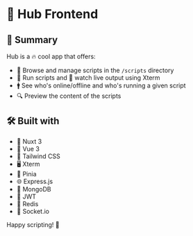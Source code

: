 # 🚀 Hub Frontend

## 🌟 Summary

Hub is a 🔥 cool app that offers:

- 📃 Browse and manage scripts in the `/scripts` directory
- 🏃 Run scripts and 🎥 watch live output using Xterm
- 🚹 See who's online/offline and who's running a given script
- 🔍 Preview the content of the scripts

## 🛠️ Built with

- 🎨 Nuxt 3
- 🌟 Vue 3 
- 💨 Tailwind CSS
- 🖥️ Xterm 
- 📍 Pinia 
- 🌐 Express.js 
- 💾 MongoDB 
- 🔑 JWT 
- 🚦 Redis 
- 📡 Socket.io

Happy scripting! 🎉
